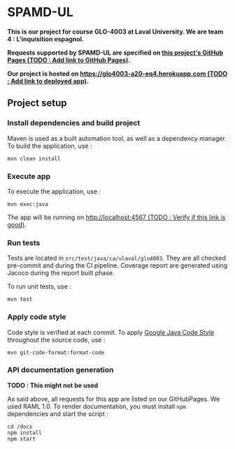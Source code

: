 # SPAMD-UL

**This is our project for course GLO-4003 at Laval University. We are team 4 : L'inquisition espagnol.**

**Requests supported by SPAMD-UL are specified on [this project's GitHub Pages (TODO : Add link to GitHub Pages)](#).**

**Our project is hosted on [https://glo4003-a20-eq4.herokuapp.com (TODO : Add link to deployed app)](#).**

## Project setup

### Install dependencies and build project

Maven is used as a built automation tool, as well as a dependency manager. To build the application, use : 

```
mvn clean install
```

### Execute app

To execute the application, use : 

```
mvn exec:java
```

The app will be running on [http://localhost:4567 (TODO : Verify if this link is good)](http://localhost:4567).

### Run tests

Tests are located in `src/test/java/ca/ulaval/glo4003`. They are all checked pre-commit and during the CI pipeline. Coverage report are generated using Jacoco during the report built phase.

To run unit tests, use :

```
mvn test
```

### Apply code style

Code style is verified at each commit. To apply [Google Java Code Style](https://google.github.io/styleguide/javaguide.html) throughout the source code, use : 

```
mvn git-code-format:format-code
```

### API documentation generation

**TODO : This might not be used**

As said above, all requests for this app are listed on our GitHubPages. We used RAML 1.0. To render documentation, you must install `npm` dependencies and start the script : 

```
cd /docs
npm install
npm start
```
